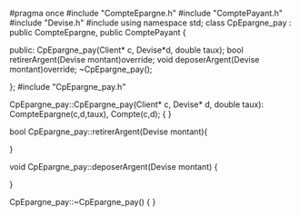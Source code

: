 #pragma once
#include "CompteEpargne.h"
#include "ComptePayant.h"
#include "Devise.h"
#include<iostream>
using namespace std;
class CpEpargne_pay : public CompteEpargne, public ComptePayant
{

public:
	CpEpargne_pay(Client* c, Devise*d, double taux);
	bool retirerArgent(Devise montant)override;
	void deposerArgent(Devise montant)override;
	~CpEpargne_pay();


};
#include "CpEpargne_pay.h"

CpEpargne_pay::CpEpargne_pay(Client* c, Devise* d, double taux):
	CompteEpargne(c,d,taux), Compte(c,d);
{
}

bool CpEpargne_pay::retirerArgent(Devise montant){



}

void CpEpargne_pay::deposerArgent(Devise montant)
 {


 }


CpEpargne_pay::~CpEpargne_pay()
{
}
